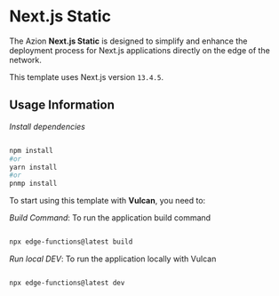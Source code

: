 # Next.js Static

The Azion **Next.js Static** is designed to simplify and enhance the deployment process for Next.js applications directly on the edge of the network.

This template uses Next.js version `13.4.5`.

## Usage Information

_Install dependencies_

```bash

npm install
#or
yarn install
#or
pnmp install

```

To start using this template with **Vulcan**, you need to:

_Build Command_: To run the application build command

```bash

npx edge-functions@latest build

```

_Run local DEV_: To run the application locally with Vulcan

```bash

npx edge-functions@latest dev

```
